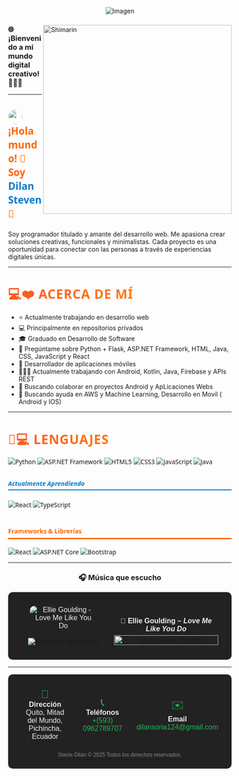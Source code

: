 <p align="center">
  <img src="https://drive.google.com/uc?export=view&id=1U4Y53Vz9nnvazLUgaCvzj_u9bR9ULKBT" alt="Imagen" />
</p>
<div>

<img align="right" width="425" alt="Shimarin" src="https://github.com/user-attachments/assets/3e74382a-0a29-4fe1-873f-c657e3ea992b"/>

<h3>🌐 ¡Bienvenido a mi mundo digital creativo! 👨‍💻✨</h3>

<hr>

<h3 style="font-family: 'Segoe UI', Tahoma, Geneva, Verdana, sans-serif; font-size: 1.4rem; color: #ff6600;">
  <img src="https://media.giphy.com/media/ObNTw8Uzwy6KQ/giphy.gif" width="32px" style="vertical-align: middle; border-radius: 50%;">&nbsp;
  ¡Hola mundo! 👋 Soy <span style="color: #007acc; font-weight: bold;">Dilan Steven</span> 🚀
</h3>
Soy programador titulado y amante del desarrollo web. Me apasiona crear soluciones creativas, funcionales y minimalistas. Cada proyecto es una oportunidad para conectar con las personas a través de experiencias digitales únicas.

<hr>


<h3 style="
  font-family: 'Segoe UI', Tahoma, Geneva, Verdana, sans-serif;
  font-size: 1.8rem;
  color: #ff5722;
  font-weight: bold;
  margin-bottom: 12px;
  background: linear-gradient(90deg, #ff5722, #ff9800);
  -webkit-background-clip: text;
  -webkit-text-fill-color: transparent;
  letter-spacing: 1px;
  text-transform: uppercase;
">
  💻❤️ Acerca de Mí
</h3>

<ul>
  <li>⭐ Actualmente trabajando en desarrollo web</li>
  <li>💻 Principalmente en repositorios privados</li>
  <li>🎓 Graduado en Desarrollo de Software</li>
  <li>🧠 Pregúntame sobre Python + Flask, ASP.NET Framework, HTML, Java, CSS, JavaScript y React</li>
  <li>📱 Desarrollador de aplicaciones móviles</li>
  <li>👩🏻‍💻 Actualmente trabajando con Android, Kotlin, Java, Firebase y APIs REST</li>
  <li>👯 Buscando colaborar en proyectos Android y ApLicaciones Webs</li>
  <li>🤔 Buscando ayuda en AWS y Machine Learning, Desarrollo en Movil ( Android y IOS)</li>
</ul>
</div>
<hr>
<h3 style="
  font-family: 'Segoe UI', Tahoma, Geneva, Verdana, sans-serif;
  font-size: 1.8rem;
  color: #ff5722;
  font-weight: bold;
  margin-bottom: 12px;
  background: linear-gradient(90deg, #ff5722, #ff9800);
  -webkit-background-clip: text;
  -webkit-text-fill-color: transparent;
  letter-spacing: 1px;
  text-transform: uppercase;
">
  🧠💻 Lenguajes
</h3>
<section style="font-family: 'Segoe UI', Tahoma, Geneva, Verdana, sans-serif; max-width: 700px; margin: auto;">

  <div>
    <img src="https://img.shields.io/badge/Python-3776AB?style=for-the-badge&logo=python&logoColor=white" alt="Python" />
    <img src="https://img.shields.io/badge/ASP.NET-512BD4?style=for-the-badge&logo=dotnet&logoColor=white" alt="ASP.NET Framework" />
    <img src="https://img.shields.io/badge/HTML5-E34F26?style=for-the-badge&logo=html5&logoColor=white" alt="HTML5" />
    <img src="https://img.shields.io/badge/CSS3-1572B6?style=for-the-badge&logo=css3&logoColor=white" alt="CSS3" />
    <img src="https://img.shields.io/badge/JavaScript-323330?style=for-the-badge&logo=javascript&logoColor=F7DF1E" alt="JavaScript" />
    <img src="https://img.shields.io/badge/Java-007396?style=for-the-badge&logo=java&logoColor=white" alt="Java" />
  </div>

  <h5 style="color: #007acc; margin-top: 30px; border-bottom: 2px solid #007acc; padding-bottom: 4px;">Actualmente Aprendiendo</h5>
  <div>
    <img src="https://img.shields.io/badge/React-61DAFB?style=for-the-badge&logo=react&logoColor=black" alt="React" />
    <img src="https://img.shields.io/badge/TypeScript-007ACC?style=for-the-badge&logo=typescript&logoColor=white" alt="TypeScript" />
  </div>

  <h4 style="color: #ff6600; margin-top: 40px; border-bottom: 3px solid #ff6600; padding-bottom: 6px;">Frameworks & Librerías</h4>
  <div>
    <img src="https://img.shields.io/badge/React-61DAFB?style=for-the-badge&logo=react&logoColor=black" alt="React" />
    <img src="https://img.shields.io/badge/ASP.NET_Core-512BD4?style=for-the-badge&logo=dotnet&logoColor=white" alt="ASP.NET Core" />
    <img src="https://img.shields.io/badge/Bootstrap-563D7C?style=for-the-badge&logo=bootstrap&logoColor=white" alt="Bootstrap" />
  </div>


</section>
<hr>

<h3 align="center">🎧 Música que escucho</h2>

<table align="center" style="width: 100%; max-width: 700px; background: #222; color: #eee; border-radius: 10px; padding: 20px; font-family: Arial, sans-serif;">
  <tr>
    <td align="center" style="width: 45%; padding: 10px;">
      <img src="https://images.steamusercontent.com/ugc/15297536239005166/55B5D1EAE1A8A4F8818ADCF87784755F46E8EEF5/?imw=512&&ima=fit&impolicy=Letterbox&imcolor=%23000000&letterbox=false" alt="Ellie Goulding - Love Me Like You Do" style="max-width: 150px; border-radius: 10px; display: block; margin: 0 auto;">
      <br>
      <a href="https://open.spotify.com/intl-es/track/1zArTa4SIVhech5bHzzxeh?si=997fc74db07b4905" target="_blank" style="display: inline-block; margin: 0 auto;">
        <img src="https://img.shields.io/badge/Escuchar%20en%20Spotify-1DB954?style=for-the-badge&logo=spotify&logoColor=white" alt="Escuchar en Spotify" />
      </a>
    </td>
    <td align="center" style="width: 55%; padding: 10px;">
      <h4 style="margin-bottom: 5px;">🎵 Ellie Goulding – <em>Love Me Like You Do</em></h4>
      <a href="https://open.spotify.com/user/11153360645" target="_blank" style="display: block; max-width: 250px; margin: 0 auto;">
        <img src="https://novatorem.bgstatic.vercel.app/api/spotify" alt="Spotify Now Playing" style="width: 100%; height: auto;">
      </a>
    </td>
  </tr>
</table>

<hr>
<table align="center" style="width: 100%; max-width: 700px; background: #222; color: #eee; border-radius: 10px; padding: 20px; font-family: Arial, sans-serif;">
  <tr>
    <td align="center" style="width: 33%; padding: 10px;">
      <div style="font-size: 24px; color: #1DB954;">📍</div>
      <strong>Dirección</strong><br>
      Quito, Mitad del Mundo, Pichincha, Ecuador
    </td>
    <td align="center" style="width: 33%; padding: 10px;">
      <div style="font-size: 24px; color: #1DB954;">📞</div>
      <strong>Teléfonos</strong><br>
      <a href="tel:+5930962789707" style="color:#1DB954; text-decoration:none;">+(593) 0962789707</a><br>
    </td>
    <td align="center" style="width: 33%; padding: 10px;">
      <div style="font-size: 24px; color: #1DB954;">✉️</div>
      <strong>Email</strong><br>
      <a href="mailto:dilansoria124@gmail.com" style="color:#1DB954; text-decoration:none;">dilansoria124@gmail.com</a>
    </td>
  </tr>
  <tr>
    <td colspan="3" align="center" style="font-size: 12px; color: #888; padding-top: 15px;">
      Stevix-Dilan © 2025 Todos los derechos reservados.
    </td>
  </tr>
</table>

